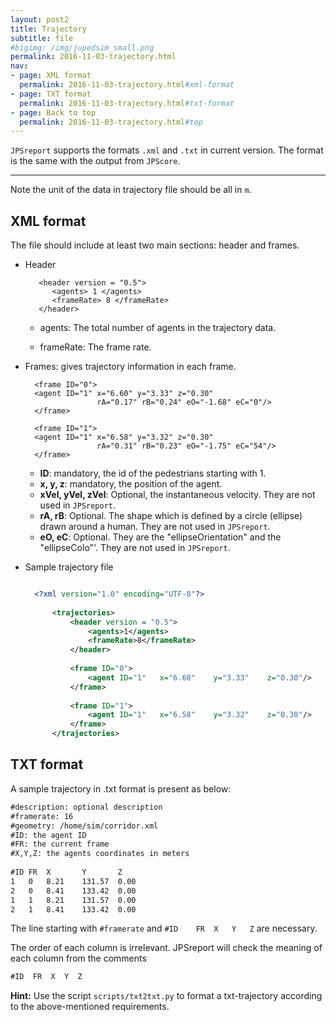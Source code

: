 ```yaml
---
layout: post2
title: Trajectory 
subtitle: file
#bigimg: /img/jupedsim_small.png
permalink: 2016-11-03-trajectory.html
nav:
- page: XML format
  permalink: 2016-11-03-trajectory.html#xml-format
- page: TXT format
  permalink: 2016-11-03-trajectory.html#txt-format
- page: Back to top
  permalink: 2016-11-03-trajectory.html#top
---
```


`JPSreport` supports the formats `.xml` and `.txt` in current version. The format is the same with the output from `JPScore`. 

***

Note the unit of the data in trajectory file should be all in `m`.

## XML format

The file should include at least two main sections: header and frames.

- Header

         <header version = "0.5">
            <agents> 1 </agents>
            <frameRate> 8 </frameRate>
         </header>

     - agents: The total number of agents in the trajectory data.

     - frameRate: The frame rate. 

- Frames: gives trajectory information in each frame.

		<frame ID="0">
		<agent ID="1" x="6.60" y="3.33"	z="0.30" 
                      rA="0.17" rB="0.24" eO="-1.68" eC="0"/>
		</frame>
		
		<frame ID="1">
		<agent ID="1" x="6.58" y="3.32" z="0.30" 
                      rA="0.31" rB="0.23" eO="-1.75" eC="54"/>
		</frame>

	- **ID**: mandatory, the id of the pedestrians starting with 1.
	- **x, y, z**: mandatory, the position of the agent.
	- **xVel, yVel, zVel**: Optional, the instantaneous velocity. They are not used in `JPSreport`.
	- **rA, rB**: Optional. The shape which is defined by a circle (ellipse) drawn around a human. They are not used in `JPSreport`.
	- **eO, eC**: Optional. They are the "ellipseOrientation" and the "ellipseColo"'. They are not used in `JPSreport`.


- Sample trajectory file

  ```xml

    <?xml version="1.0" encoding="UTF-8"?>
		
		<trajectories>
			<header version = "0.5">
				<agents>1</agents>
				<frameRate>8</frameRate>
			</header>
		
			<frame ID="0">
				<agent ID="1"	x="6.60"	y="3.33"	z="0.30"/>
			</frame>
		
			<frame ID="1">
				<agent ID="1"	x="6.58"	y="3.32"	z="0.30"/>
			</frame>
		</trajectories>

  ```

## TXT format

A sample trajectory in .txt format is present as below:

```xml
#description: optional description
#framerate: 16
#geometry: /home/sim/corridor.xml
#ID: the agent ID
#FR: the current frame
#X,Y,Z: the agents coordinates in meters
				
#ID	FR	X		Y		Z
1	0	8.21	131.57	0.00
2	0	8.41	133.42	0.00
1	1	8.21	131.57	0.00
2	1	8.41	133.42	0.00
```

The line starting with `#framerate` and `#ID	FR	X	Y	Z` are necessary. 

The order of each column is irrelevant. JPSreport will check the meaning of each column from the comments 

```xml
#ID	 FR	 X	Y  Z
```

**Hint:**
Use the script `scripts/txt2txt.py` to format a txt-trajectory according to the  above-mentioned requirements.
